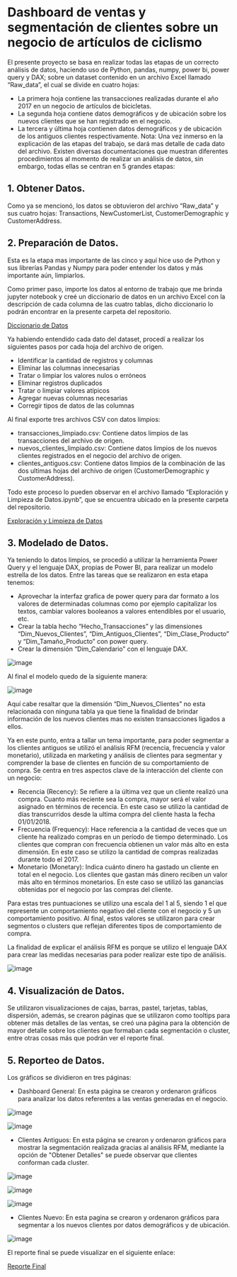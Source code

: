 # Dashboard de ventas y segmentación de clientes sobre un negocio de artículos de ciclismo

El presente proyecto se basa en realizar todas las etapas de un correcto análisis de datos, haciendo uso de Python, pandas, numpy, power bi, power query y DAX; sobre un dataset contenido en un archivo Excel llamado “Raw_data”, el cual se divide en cuatro hojas:
-	La primera hoja contiene las transacciones realizadas durante el año 2017 en un negocio de artículos de bicicletas.
-	La segunda hoja contiene datos demográficos y de ubicación sobre los nuevos clientes que se han registrado en el negocio.
-	La tercera y última hoja contienen datos demográficos y de ubicación de los antiguos clientes respectivamente.
Nota: Una vez inmerso en la explicación de las etapas del trabajo, se dará mas detalle de cada dato del archivo.
Existen diversas documentaciones que muestran diferentes procedimientos al momento de realizar un análisis de datos, sin embargo, todas ellas se centran en 5 grandes etapas:

## 1.	Obtener Datos.
Como ya se mencionó, los datos se obtuvieron del archivo “Raw_data” y sus cuatro hojas: Transactions, NewCustomerList, CustomerDemographic y CustomerAddress.

## 2.	Preparación de Datos.
Esta es la etapa mas importante de las cinco y aquí hice uso de Python y sus librerías Pandas y Numpy para poder entender los datos y más importante aún, limpiarlos.

Como primer paso, importe los datos al entorno de trabajo que me brinda jupyter notebook y creé un diccionario de datos en un archivo Excel con la descripción de cada columna de las cuatro tablas, dicho diccionario lo podrán encontrar en la presente carpeta del repositorio.

[Diccionario de Datos](Diccionario%20de%20Datos.xlsx)

Ya habiendo entendido cada dato del dataset, procedí a realizar los siguientes pasos por cada hoja del archivo de origen.

-	Identificar la cantidad de registros y columnas
-	Eliminar las columnas innecesarias
-	Tratar o limpiar los valores nulos o erróneos
-	Eliminar registros duplicados
-	Tratar o limpiar valores atípicos
-	Agregar nuevas columnas necesarias 
-	Corregir tipos de datos de las columnas

Al final exporte tres archivos CSV con datos limpios:

-	transacciones_limpiado.csv: Contiene datos limpios de las transacciones del archivo de origen.
-	nuevos_clientes_limpiado.csv: Contiene datos limpios de los nuevos clientes registrados en el negocio del archivo de origen.
-	clientes_antiguos.csv: Contiene datos limpios de la combinación de las dos ultimas hojas del archivo de origen (CustomerDemographic y CustomerAddress).

Todo este proceso lo pueden observar en el archivo llamado “Exploración y Limpieza de Datos.ipynb”, que se encuentra ubicado en la presente carpeta del repositorio.

[Exploración y Limpieza de Datos](Exploracion%20y%20Limpieza%20de%20Datos.ipynb)

## 3.	Modelado de Datos.
Ya teniendo lo datos limpios, se procedió a utilizar la herramienta Power Query y el lenguaje DAX, propias de Power BI, para realizar un modelo estrella de los datos. Entre las tareas que se realizaron en esta etapa tenemos:

-	Aprovechar la interfaz grafica de power query para dar formato a los valores de determinadas columnas como por ejemplo capitalizar los textos, cambiar valores booleanos a valores entendibles por el usuario, etc.
-	Crear la tabla hecho “Hecho_Transacciones” y las dimensiones “Dim_Nuevos_Clientes”, “Dim_Antiguos_Clientes”, “Dim_Clase_Producto” y “Dim_Tamaño_Producto” con power query.
-	Crear la dimensión “Dim_Calendario” con el lenguaje DAX.
  
  ![image](https://github.com/JeanEdinson/Analisis-de-Datos-Portafolio/assets/51329337/5a7d8a42-53a3-4412-86c1-8497bb8e6ce3)

Al final el modelo quedo de la siguiente manera:

![image](https://github.com/JeanEdinson/Analisis-de-Datos-Portafolio/assets/51329337/fc3b367c-7d05-4c87-87b3-6bbd6e642b4a)

Aquí cabe resaltar que la dimensión “Dim_Nuevos_Clientes” no esta relacionada con ninguna tabla ya que tiene la finalidad de brindar información de los nuevos clientes mas no existen transacciones ligados a ellos.

Ya en este punto, entra a tallar un tema importante, para poder segmentar a los clientes antiguos se utilizó el análisis RFM (recencia, frecuencia y valor monetario), utilizada en marketing y análisis de clientes para segmentar y comprender la base de clientes en función de su comportamiento de compra. Se centra en tres aspectos clave de la interacción del cliente con un negocio:
-	Recencia (Recency): Se refiere a la última vez que un cliente realizó una compra. Cuanto más reciente sea la compra, mayor será el valor asignado en términos de recencia. En este caso se utilizo la cantidad de días transcurridos desde la ultima compra del cliente hasta la fecha 01/01/2018.
-	Frecuencia (Frequency): Hace referencia a la cantidad de veces que un cliente ha realizado compras en un período de tiempo determinado. Los clientes que compran con frecuencia obtienen un valor más alto en esta dimensión. En este caso se utilizo la cantidad de compras realizadas durante todo el 2017.
-	Monetario (Monetary): Indica cuánto dinero ha gastado un cliente en total en el negocio. Los clientes que gastan más dinero reciben un valor más alto en términos monetarios. En este caso se utilizó las ganancias obtenidas por el negocio por las compras del cliente.

Para estas tres puntuaciones se utilizo una escala del 1 al 5, siendo 1 el que represente un comportamiento negativo del cliente con el negocio y 5 un comportamiento positivo. Al final, estos valores se utilizaron para crear segmentos o clusters que reflejan diferentes tipos de comportamiento de compra.

La finalidad de explicar el análisis RFM es porque se utilizo el lenguaje DAX para crear las medidas necesarias para poder realizar este tipo de análisis.

![image](https://github.com/JeanEdinson/Analisis-de-Datos-Portafolio/assets/51329337/26baf93b-5084-4d1a-af7a-3c825ad46143)

## 4.	Visualización de Datos.

Se utilizaron visualizaciones de cajas, barras, pastel, tarjetas, tablas, dispersión, además, se crearon páginas que se utilizaron como tooltips para obtener más detalles de las ventas, se creó una página para la obtención de mayor detalle sobre los clientes que formaban cada segmentación o cluster, entre otras cosas más que podrán ver el reporte final.

## 5.	Reporteo de Datos.

Los gráficos se dividieron en tres páginas:

-	Dashboard General: En esta página se crearon y ordenaron gráficos para analizar los datos referentes a las ventas generadas en el negocio.

![image](https://github.com/JeanEdinson/Analisis-de-Datos-Portafolio/assets/51329337/c741ad15-a2ca-455f-acf7-acc5e5b8c6ad)

![image](https://github.com/JeanEdinson/Analisis-de-Datos-Portafolio/assets/51329337/a9341747-ecac-4363-a943-721345dabed8)

-	Clientes Antiguos: En esta página se crearon y ordenaron gráficos para mostrar la segmentación realizada gracias al análisis RFM, mediante la opción de "Obtener Detalles" se puede observar que clientes conforman cada cluster.
  
![image](https://github.com/JeanEdinson/Analisis-de-Datos-Portafolio/assets/51329337/60cac4e4-7da9-4610-97bb-97eae75e2ef0)

![image](https://github.com/JeanEdinson/Analisis-de-Datos-Portafolio/assets/51329337/630c1b5e-99df-4e75-953d-50f5a072b820)

![image](https://github.com/JeanEdinson/Analisis-de-Datos-Portafolio/assets/51329337/7a3c4c1b-47b4-4771-a9fc-a9d7eb6a3f59)

-	Clientes Nuevo: En esta pagina se crearon y ordenaron gráficos para segmentar a los nuevos clientes por datos demográficos y de ubicación.

![image](https://github.com/JeanEdinson/Analisis-de-Datos-Portafolio/assets/51329337/3cf4d47f-6396-49d9-a665-07b5d7bc069b)

El reporte final se puede visualizar en el siguiente enlace:

[Reporte Final](https://app.powerbi.com/view?r=eyJrIjoiYjYzNTA1ZTgtZjdmZi00ZTIyLTgxODktZmExMDNkMjNjZjA1IiwidCI6ImM4MThkN2FlLTQzNmEtNGQ3MC1iODlhLWE1ZGRiYjljNWEyNSJ9)
